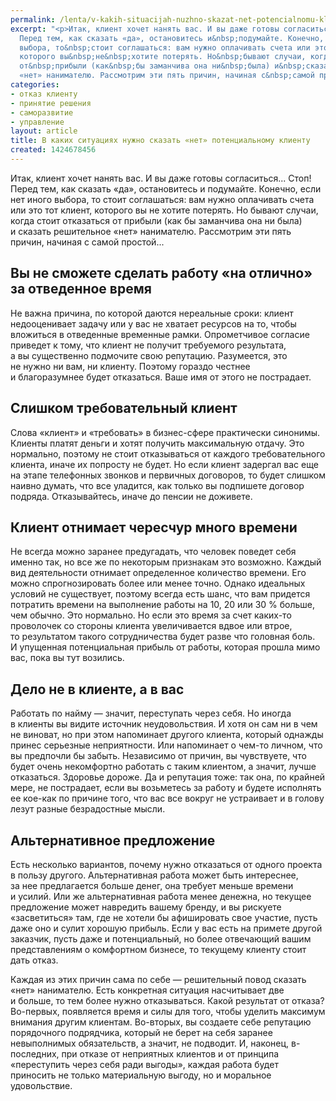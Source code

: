 ```yaml
---
permalink: /lenta/v-kakih-situacijah-nuzhno-skazat-net-potencialnomu-klientu
excerpt: "<p>Итак, клиент хочет нанять вас. И вы даже готовы согласиться... Стоп!
  Перед тем, как сказать «да», остановитесь и&nbsp;подумайте. Конечно, если нет иного
  выбора, то&nbsp;стоит соглашаться: вам нужно оплачивать счета или это тот клиент,
  которого вы&nbsp;не&nbsp;хотите потерять. Но&nbsp;бывают случаи, когда стоит отказаться
  от&nbsp;прибыли (как&nbsp;бы заманчива она ни&nbsp;была) и&nbsp;сказать решительное
  «нет» нанимателю. Рассмотрим эти пять причин, начиная с&nbsp;самой простой...</p>"
categories:
- отказ клиенту
- принятие решения
- саморазвитие
- управление
layout: article
title: В каких ситуациях нужно сказать «нет» потенциальному клиенту
created: 1424678456
---
```

<p>Итак, клиент хочет нанять вас. И вы даже готовы согласиться... Стоп! Перед тем, как сказать «да», остановитесь и&nbsp;подумайте. Конечно, если нет иного выбора, то&nbsp;стоит соглашаться: вам нужно оплачивать счета или это тот клиент, которого вы&nbsp;не&nbsp;хотите потерять. Но&nbsp;бывают случаи, когда стоит отказаться от&nbsp;прибыли (как&nbsp;бы заманчива она ни&nbsp;была) и&nbsp;сказать решительное «нет» нанимателю. Рассмотрим эти пять причин, начиная с&nbsp;самой простой...</p>
<h2>Вы&nbsp;не&nbsp;сможете сделать работу «на&nbsp;отлично» за&nbsp;отведенное время</h2>
<p>Не&nbsp;важна причина, по&nbsp;которой даются нереальные сроки: клиент недооценивает задачу или у&nbsp;вас не&nbsp;хватает ресурсов на&nbsp;то, чтобы вложиться в&nbsp;отведенные временные рамки. Опрометчивое согласие приведет к&nbsp;тому, что клиент не&nbsp;получит требуемого результата, а&nbsp;вы&nbsp;существенно подмочите свою репутацию. Разумеется, это не&nbsp;нужно ни&nbsp;вам, ни&nbsp;клиенту. Поэтому гораздо честнее и&nbsp;благоразумнее будет отказаться. Ваше имя от&nbsp;этого не&nbsp;пострадает.</p>
<h2>Слишком требовательный клиент</h2>
<p>Слова «клиент» и&nbsp;«требовать» в&nbsp;бизнес-сфере практически синонимы. Клиенты платят деньги и&nbsp;хотят получить максимальную отдачу. Это нормально, поэтому не&nbsp;стоит отказываться от&nbsp;каждого требовательного клиента, иначе их&nbsp;попросту не&nbsp;будет. Но&nbsp;если клиент задергал вас еще на&nbsp;этапе телефонных звонков и&nbsp;первичных договоров, то&nbsp;будет слишком наивно думать, что все уладится, как только вы&nbsp;подпишете договор подряда. Отказывайтесь, иначе до&nbsp;пенсии не&nbsp;доживете.</p>
<h2>Клиент отнимает чересчур много времени</h2>
<p>Не&nbsp;всегда можно заранее предугадать, что человек поведет себя именно так, но&nbsp;все&nbsp;же по&nbsp;некоторым признакам это возможно. Каждый вид деятельности отнимает определенное количество времени. Его можно спрогнозировать более или менее точно. Однако идеальных условий не&nbsp;существует, поэтому всегда есть шанс, что вам придется потратить времени на&nbsp;выполнение работы на&nbsp;10, 20&nbsp;или 30&nbsp;% больше, чем обычно. Это нормально. Но&nbsp;если это время за&nbsp;счет каких-то проволочек со&nbsp;стороны клиента увеличивается вдвое или втрое, то&nbsp;результатом такого сотрудничества будет разве что головная боль. И&nbsp;упущенная потенциальная прибыль от&nbsp;работы, которая прошла мимо вас, пока вы&nbsp;тут возились.</p>
<h2>Дело не&nbsp;в&nbsp;клиенте, а&nbsp;в&nbsp;вас</h2>
<p>Работать по&nbsp;найму&nbsp;— значит, переступать через себя. Но&nbsp;иногда в&nbsp;клиенты вы&nbsp;видите источник неудовольствия. И&nbsp;хотя он&nbsp;сам ни&nbsp;в&nbsp;чем не&nbsp;виноват, но&nbsp;при этом напоминает другого клиента, который однажды принес серьезные неприятности. Или напоминает о&nbsp;чем-то личном, что вы&nbsp;предпочли&nbsp;бы забыть. Независимо от&nbsp;причин, вы&nbsp;чувствуете, что будет очень некомфортно работать с&nbsp;таким клиентом, а&nbsp;значит, лучше отказаться. Здоровье дороже. Да&nbsp;и&nbsp;репутация тоже: так она, по&nbsp;крайней мере, не&nbsp;пострадает, если вы&nbsp;возьметесь за&nbsp;работу и&nbsp;будете исполнять ее&nbsp;кое-как по&nbsp;причине того, что вас все вокруг не&nbsp;устраивает и&nbsp;в&nbsp;голову лезут разные безрадостные мысли.</p>
<h2>Альтернативное предложение</h2>
<p>Есть несколько вариантов, почему нужно отказаться от&nbsp;одного проекта в&nbsp;пользу другого. Альтернативная работа может быть интереснее, за&nbsp;нее предлагается больше денег, она требует меньше времени и&nbsp;усилий. Или&nbsp;же альтернативная работа менее денежна, но&nbsp;текущее предложение может навредить вашему бренду, и&nbsp;вы&nbsp;рискуете «засветиться» там, где не&nbsp;хотели&nbsp;бы афишировать свое участие, пусть даже оно и&nbsp;сулит хорошую прибыль. Если у&nbsp;вас есть на&nbsp;примете другой заказчик, пусть даже и&nbsp;потенциальный, но&nbsp;более отвечающий вашим представлениям о&nbsp;комфортном бизнесе, то&nbsp;текущему клиенту стоит дать отказ.</p>
<p>Каждая из&nbsp;этих причин сама по&nbsp;себе&nbsp;— решительный повод сказать «нет» нанимателю. Есть конкретная ситуация насчитывает две и&nbsp;больше, то&nbsp;тем более нужно отказываться. Какой результат от&nbsp;отказа? Во-первых, появляется время и&nbsp;силы для того, чтобы уделить максимум внимания другим клиентам. Во-вторых, вы&nbsp;создаете себе репутацию порядочного подрядчика, который не&nbsp;берет на&nbsp;себя заранее невыполнимых обязательств, а&nbsp;значит, не&nbsp;подводит. И, наконец, в-последних, при отказе от&nbsp;неприятных клиентов и&nbsp;от&nbsp;принципа «переступить через себя ради выгоды», каждая работа будет приносить не&nbsp;только материальную выгоду, но&nbsp;и&nbsp;моральное удовольствие.</p>
